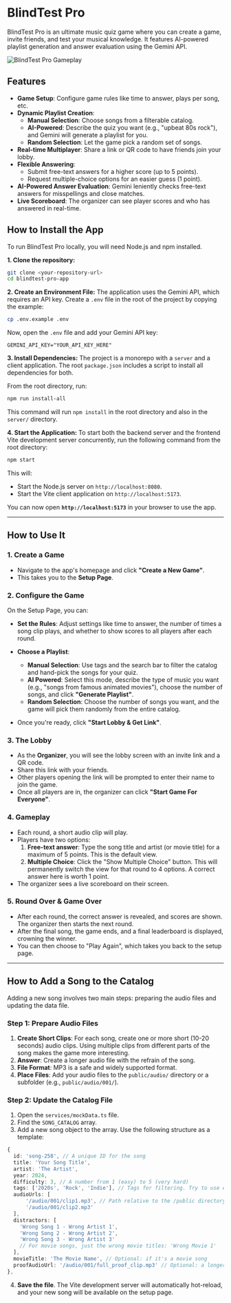 
# BlindTest Pro

BlindTest Pro is an ultimate music quiz game where you can create a game, invite friends, and test your musical knowledge. It features AI-powered playlist generation and answer evaluation using the Gemini API.

![BlindTest Pro Gameplay](https://storage.googleapis.com/maker-suite-media/mol-web-gallery/gallery-Makin-it-so-img-1.gif)

## Features

- **Game Setup**: Configure game rules like time to answer, plays per song, etc.
- **Dynamic Playlist Creation**:
    - **Manual Selection**: Choose songs from a filterable catalog.
    - **AI-Powered**: Describe the quiz you want (e.g., "upbeat 80s rock"), and Gemini will generate a playlist for you.
    - **Random Selection**: Let the game pick a random set of songs.
- **Real-time Multiplayer**: Share a link or QR code to have friends join your lobby.
- **Flexible Answering**:
    - Submit free-text answers for a higher score (up to 5 points).
    - Request multiple-choice options for an easier guess (1 point).
- **AI-Powered Answer Evaluation**: Gemini leniently checks free-text answers for misspellings and close matches.
- **Live Scoreboard**: The organizer can see player scores and who has answered in real-time.

## How to Install the App

To run BlindTest Pro locally, you will need Node.js and npm installed.

**1. Clone the repository:**
```bash
git clone <your-repository-url>
cd blindtest-pro-app
```

**2. Create an Environment File:**
The application uses the Gemini API, which requires an API key.
Create a `.env` file in the root of the project by copying the example:
```bash
cp .env.example .env
```
Now, open the `.env` file and add your Gemini API key:
```
GEMINI_API_KEY="YOUR_API_KEY_HERE"
```

**3. Install Dependencies:**
The project is a monorepo with a `server` and a client application. The root `package.json` includes a script to install all dependencies for both.

From the root directory, run:
```bash
npm run install-all
```
This command will run `npm install` in the root directory and also in the `server/` directory.

**4. Start the Application:**
To start both the backend server and the frontend Vite development server concurrently, run the following command from the root directory:
```bash
npm start
```
This will:
- Start the Node.js server on `http://localhost:8080`.
- Start the Vite client application on `http://localhost:5173`.

You can now open **`http://localhost:5173`** in your browser to use the app.

---

## How to Use It

### 1. Create a Game
- Navigate to the app's homepage and click **"Create a New Game"**.
- This takes you to the **Setup Page**.

### 2. Configure the Game
On the Setup Page, you can:
- **Set the Rules**: Adjust settings like time to answer, the number of times a song clip plays, and whether to show scores to all players after each round.
- **Choose a Playlist**:
    - **Manual Selection**: Use tags and the search bar to filter the catalog and hand-pick the songs for your quiz.
    - **AI Powered**: Select this mode, describe the type of music you want (e.g., "songs from famous animated movies"), choose the number of songs, and click **"Generate Playlist"**.
    - **Random Selection**: Choose the number of songs you want, and the game will pick them randomly from the entire catalog.

- Once you're ready, click **"Start Lobby & Get Link"**.

### 3. The Lobby
- As the **Organizer**, you will see the lobby screen with an invite link and a QR code.
- Share this link with your friends.
- Other players opening the link will be prompted to enter their name to join the game.
- Once all players are in, the organizer can click **"Start Game For Everyone"**.

### 4. Gameplay
- Each round, a short audio clip will play.
- Players have two options:
    1.  **Free-text answer**: Type the song title and artist (or movie title) for a maximum of 5 points. This is the default view.
    2.  **Multiple Choice**: Click the "Show Multiple Choice" button. This will permanently switch the view for that round to 4 options. A correct answer here is worth 1 point.
- The organizer sees a live scoreboard on their screen.

### 5. Round Over & Game Over
- After each round, the correct answer is revealed, and scores are shown. The organizer then starts the next round.
- After the final song, the game ends, and a final leaderboard is displayed, crowning the winner.
- You can then choose to "Play Again", which takes you back to the setup page.

---

## How to Add a Song to the Catalog

Adding a new song involves two main steps: preparing the audio files and updating the data file.

### Step 1: Prepare Audio Files
1.  **Create Short Clips**: For each song, create one or more short (10-20 seconds) audio clips. Using multiple clips from different parts of the song makes the game more interesting.
2.  **Answer**: Create a longer audio file with the refrain of the song.
3.  **File Format**: MP3 is a safe and widely supported format.
4.  **Place Files**: Add your audio files to the `public/audio/` directory or a subfolder (e.g., `public/audio/001/`).


### Step 2: Update the Catalog File
1.  Open the `services/mockData.ts` file.
2.  Find the `SONG_CATALOG` array.
3.  Add a new song object to the array. Use the following structure as a template:

```typescript
{
  id: 'song-258', // A unique ID for the song
  title: 'Your Song Title',
  artist: 'The Artist',
  year: 2024,
  difficulty: 3, // A number from 1 (easy) to 5 (very hard)
  tags: ['2020s', 'Rock', 'Indie'], // Tags for filtering. Try to use existing ones.
  audioUrls: [
      '/audio/001/clip1.mp3', // Path relative to the /public directory
      '/audio/001/clip2.mp3'
  ],
  distractors: [
    'Wrong Song 1 - Wrong Artist 1',
    'Wrong Song 2 - Wrong Artist 2',
    'Wrong Song 3 - Wrong Artist 3'
    // For movie songs, just the wrong movie titles: 'Wrong Movie 1'
  ],
  movieTitle: 'The Movie Name', // Optional: if it's a movie song
  proofAudioUrl: '/audio/001/full_proof_clip.mp3' // Optional: a longer clip for the organizer to play
},
```

4.  **Save the file**. The Vite development server will automatically hot-reload, and your new song will be available on the setup page.
